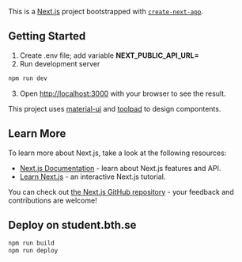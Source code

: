 This is a [Next.js](https://nextjs.org) project bootstrapped with [`create-next-app`](https://nextjs.org/docs/app/api-reference/cli/create-next-app).

## Getting Started

1. Create .env file; add variable **NEXT_PUBLIC_API_URL=**
2. Run development server

```bash
npm run dev
```

3. Open [http://localhost:3000](http://localhost:3000) with your browser to see the result.

This project uses [material-ui](https://mui.com/material-ui/) and [toolpad](https://mui.com/toolpad/) to design compontents.

## Learn More

To learn more about Next.js, take a look at the following resources:

- [Next.js Documentation](https://nextjs.org/docs) - learn about Next.js features and API.
- [Learn Next.js](https://nextjs.org/learn) - an interactive Next.js tutorial.

You can check out [the Next.js GitHub repository](https://github.com/vercel/next.js) - your feedback and contributions are welcome!

## Deploy on student.bth.se

```bash
npm run build
npm run deploy
```
